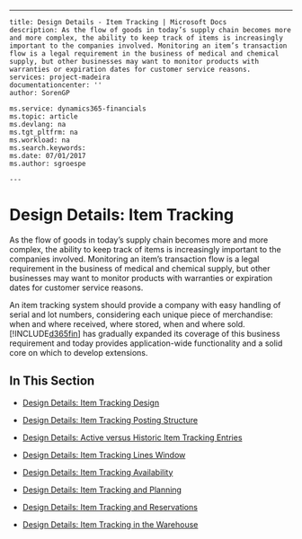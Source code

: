 ---
    title: Design Details - Item Tracking | Microsoft Docs
    description: As the flow of goods in today’s supply chain becomes more and more complex, the ability to keep track of items is increasingly important to the companies involved. Monitoring an item’s transaction flow is a legal requirement in the business of medical and chemical supply, but other businesses may want to monitor products with warranties or expiration dates for customer service reasons.
    services: project-madeira
    documentationcenter: ''
    author: SorenGP

    ms.service: dynamics365-financials
    ms.topic: article
    ms.devlang: na
    ms.tgt_pltfrm: na
    ms.workload: na
    ms.search.keywords:
    ms.date: 07/01/2017
    ms.author: sgroespe

    ---
# Design Details: Item Tracking
As the flow of goods in today’s supply chain becomes more and more complex, the ability to keep track of items is increasingly important to the companies involved. Monitoring an item’s transaction flow is a legal requirement in the business of medical and chemical supply, but other businesses may want to monitor products with warranties or expiration dates for customer service reasons.  

 An item tracking system should provide a company with easy handling of serial and lot numbers, considering each unique piece of merchandise: when and where received, where stored, when and where sold. [!INCLUDE[d365fin](includes/d365fin_md.md)] has gradually expanded its coverage of this business requirement and today provides application-wide functionality and a solid core on which to develop extensions.  

## In This Section  

-   [Design Details: Item Tracking Design](design-details-item-tracking-design.md)  

-   [Design Details: Item Tracking Posting Structure](design-details-item-tracking-posting-structure.md)  

-   [Design Details: Active versus Historic Item Tracking Entries](design-details-active-versus-historic-item-tracking-entries.md)  

-   [Design Details: Item Tracking Lines Window](design-details-item-tracking-lines-window.md)  

-   [Design Details: Item Tracking Availability](design-details-item-tracking-availability.md)  

-   [Design Details: Item Tracking and Planning](design-details-item-tracking-and-planning.md)  

-   [Design Details: Item Tracking and Reservations](design-details-item-tracking-and-reservations.md)  

-   [Design Details: Item Tracking in the Warehouse](design-details-item-tracking-in-the-warehouse.md)
